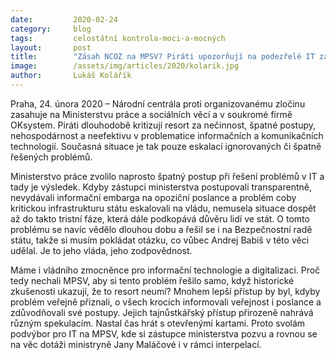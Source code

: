 ```yaml
---
date:         2020-02-24
category:     blog
tags:         celostátní kontrola-moci-a-mocných 
layout:       post
title:        "Zásah NCOZ na MPSV? Piráti upozorňují na podezřelé IT zakázky už dva roky"
image:        /assets/img/articles/2020/kolarik.jpg
author:       Lukáš Kolářík
--- 
```



Praha, 24. února 2020 – Národní centrála proti organizovanému zločinu zasahuje na Ministerstvu práce a sociálních věcí a v soukromé firmě OKsystem. Piráti dlouhodobě kritizují resort za nečinnost, špatné postupy, nehospodárnost a neefektivu v problematice informačních a komunikačních technologií. Současná situace je tak pouze eskalací ignorovaných či špatně řešených problémů. 
 
Ministerstvo práce zvolilo naprosto špatný postup při řešení problémů v IT a tady je výsledek. Kdyby zástupci ministerstva postupovali transparentně, nevydávali informační embarga na opoziční poslance a problém coby kritickou infrastrukturu státu eskalovali na vládu, nemusela situace dospět až do takto tristní fáze, která dále podkopává důvěru lidí ve stát. O tomto problému se navíc vědělo dlouhou dobu a řešil se i na Bezpečnostní radě státu, takže si musím pokládat otázku, co vůbec Andrej Babiš v této věci udělal. Je to jeho vláda, jeho zodpovědnost. 
 
Máme i vládního zmocněnce pro informační technologie a digitalizaci. Proč tedy nechali MPSV, aby si tento problém řešilo samo, když historické zkušenosti ukazují, že to resort neumí? Mnohem lepší přístup by byl, kdyby problém veřejně přiznali, o všech krocích informovali veřejnost i poslance a zdůvodňovali své postupy. Jejich tajnůstkářský přístup přirozeně nahrává různým spekulacím. Nastal čas hrát s otevřenými kartami. Proto svolám podvýbor pro IT na MPSV, kde si zástupce ministerstva pozvu a rovnou se na věc dotáži ministryně Jany Maláčové i v rámci interpelací.
